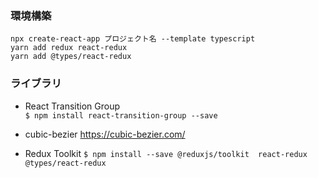 ### 環境構築
`npx create-react-app プロジェクト名 --template typescript`  
`yarn add redux react-redux`  
`yarn add @types/react-redux`


### ライブラリ
- React Transition Group  
`$ npm install react-transition-group --save`  

- cubic-bezier
https://cubic-bezier.com/  

- Redux Toolkit
`$ npm install --save @reduxjs/toolkit  react-redux @types/react-redux`
